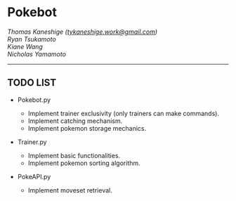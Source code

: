 # Pokebot

*Thomas Kaneshige (tykaneshige.work@gmail.com)* </br>
*Ryan Tsukamoto* </br>
*Kiane Wang* </br>
*Nicholas Yamamoto* </br>

---

## TODO LIST
* Pokebot.py
  * Implement trainer exclusivity (only trainers can make commands).
  * Implement catching mechanism.
  * Implement pokemon storage mechanics.

* Trainer.py
  * Implement basic functionalities.
  * Implement pokemon sorting algorithm.

* PokeAPI.py
  * Implement moveset retrieval.
